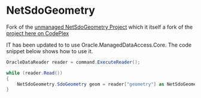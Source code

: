NetSdoGeometry
==============
Fork of the [unmanaged NetSdoGeometry Project](https://github.com/mapspiral/NetSdoGeometry)  which it itself a fork of the [project here on CodePlex](http://tf-net.googlecode.com/files/NetSdoGeometry.zip)

IT has been updated to to use Oracle.ManagedDataAccess.Core.
The code snippet below shows how to use it.

```C#
OracleDataReader reader = command.ExecuteReader();

while (reader.Read())
{
    NetSdoGeometry.SdoGeometry geom = reader["geometry"] as NetSdoGeometry.SdoGeometry;
}
```
